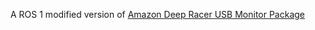 A ROS 1 modified version of [Amazon Deep Racer USB Monitor Package](https://github.com/aws-deepracer/aws-deepracer-usb-monitor-pkg)
